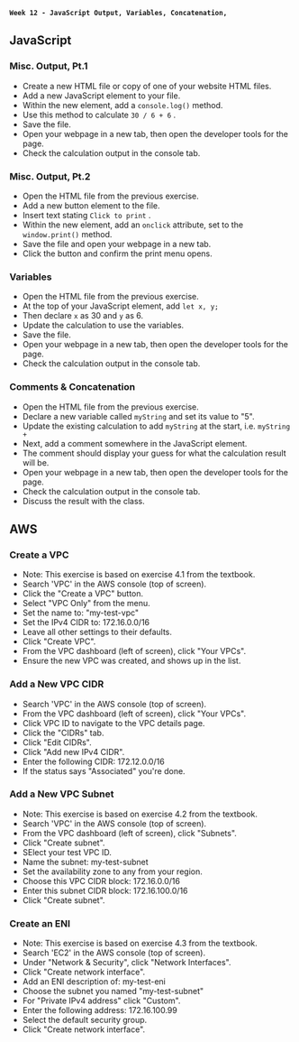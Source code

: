 **`Week 12 - JavaScript Output, Variables, Concatenation, `**

## JavaScript

### Misc. Output, Pt.1
- Create a new HTML file or copy of one of your website HTML files.
- Add a new JavaScript element to your file.
- Within the new element, add a `console.log()` method.
- Use this method to calculate `30 / 6 + 6` .
- Save the file.
- Open your webpage in a new tab, then open the developer tools for the page.
- Check the calculation output in the console tab.

### Misc. Output, Pt.2
- Open the HTML file from the previous exercise.
- Add a new button element to the file.
- Insert text stating `Click to print` .
- Within the new element, add an `onclick` attribute, set to the `window.print()` method.
- Save the file and open your webpage in a new tab.
- Click the button and confirm the print menu opens.

### Variables
- Open the HTML file from the previous exercise.
- At the top of your JavaScript element, add `let x, y;`
- Then declare `x` as 30 and `y` as 6.
- Update the calculation to use the variables.
- Save the file.
- Open your webpage in a new tab, then open the developer tools for the page.
- Check the calculation output in the console tab.

### Comments & Concatenation
- Open the HTML file from the previous exercise.
- Declare a new variable called `myString` and set its value to "5".
- Update the existing calculation to add `myString` at the start, i.e. `myString +`
- Next, add a comment somewhere in the JavaScript element.
- The comment should display your guess for what the calculation result will be.
- Open your webpage in a new tab, then open the developer tools for the page.
- Check the calculation output in the console tab.
- Discuss the result with the class.


## AWS

### Create a VPC
- Note: This exercise is based on exercise 4.1 from the textbook.
- Search 'VPC' in the AWS console (top of screen).
- Click the "Create a VPC" button.
- Select "VPC Only" from the menu.
- Set the name to: "my-test-vpc"
- Set the IPv4 CIDR to: 172.16.0.0/16
- Leave all other settings to their defaults.
- Click "Create VPC".
- From the VPC dashboard (left of screen), click "Your VPCs".
- Ensure the new VPC was created, and shows up in the list.

### Add a New VPC CIDR
- Search 'VPC' in the AWS console (top of screen).
- From the VPC dashboard (left of screen), click "Your VPCs".
- Click VPC ID to navigate to the VPC details page.
- Click the "CIDRs" tab.
- Click "Edit CIDRs".
- Click "Add new IPv4 CIDR".
- Enter the following CIDR: 172.12.0.0/16
- If the status says "Associated" you're done.

### Add a New VPC Subnet
- Note: This exercise is based on exercise 4.2 from the textbook.
- Search 'VPC' in the AWS console (top of screen).
- From the VPC dashboard (left of screen), click "Subnets".
- Click "Create subnet".
- SElect your test VPC ID. 
- Name the subnet: my-test-subnet
- Set the availability zone to any from your region.
- Choose this VPC CIDR block: 172.16.0.0/16
- Enter this subnet CIDR block: 172.16.100.0/16
- Click "Create subnet".

### Create an ENI
- Note: This exercise is based on exercise 4.3 from the textbook.
- Search 'EC2' in the AWS console (top of screen).
- Under "Network & Security", click "Network Interfaces".
- Click "Create network interface".
- Add an ENI description of: my-test-eni
- Choose the subnet you named "my-test-subnet"
- For "Private IPv4 address" click "Custom".
- Enter the following address: 172.16.100.99
- Select the default security group.
- Click "Create network interface".
